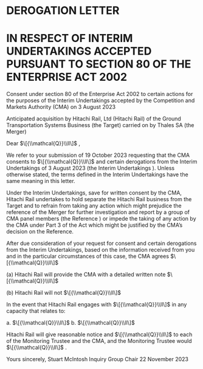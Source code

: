 # DEROGATION LETTER

# IN RESPECT OF INTERIM UNDERTAKINGS ACCEPTED PURSUANT TO SECTION 80 OF THE ENTERPRISE ACT 2002

Consent under section 80 of the Enterprise Act 2002 to certain actions for the purposes of the Interim Undertakings accepted by the Competition and Markets Authority (CMA) on 3 August 2023

Anticipated acquisition by Hitachi Rail, Ltd (Hitachi Rail) of the Ground Transportation Systems Business (the Target) carried on by Thales SA (the Merger)

Dear $\[{\\mathcal{Q}}\\ll\]$ ,

We refer to your submission of 19 October 2023 requesting that the CMA consents to $\[{\\mathcal{Q}}\\ll\]$ and certain derogations from the Interim Undertakings of 3 August 2023 (the Interim Undertakings ). Unless otherwise stated, the terms defined in the Interim Undertakings have the same meaning in this letter.

Under the Interim Undertakings, save for written consent by the CMA, Hitachi Rail undertakes to hold separate the Hitachi Rail business from the Target and to refrain from taking any action which might prejudice the reference of the Merger for further investigation and report by a group of CMA panel members (the Reference ) or impede the taking of any action by the CMA under Part 3 of the Act which might be justified by the CMA’s decision on the Reference.

After due consideration of your request for consent and certain derogations from the Interim Undertakings, based on the information received from you and in the particular circumstances of this case, the CMA agrees $\[{\\mathcal{Q}}\\ll\]$

(a) Hitachi Rail will provide the CMA with a detailed written note $\[{\\mathcal{Q}}\\ll\]$

(b) Hitachi Rail will not $\[{\\mathcal{Q}}\\ll\]$

In the event that Hitachi Rail engages with $\[{\\mathcal{Q}}\\ll\]$ in any capacity that relates to:

a. $\[{\\mathcal{Q}}\\ll\]$ b. $\[{\\mathcal{Q}}\\ll\]$

Hitachi Rail will give reasonable notice and $\[{\\mathcal{Q}}\\ll\]$ to each of the Monitoring Trustee and the CMA, and the Monitoring Trustee would $\[{\\mathcal{Q}}\\ll\]$ .

Yours sincerely, Stuart McIntosh Inquiry Group Chair 22 November 2023